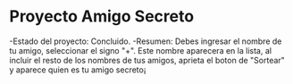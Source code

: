 <h1> Proyecto Amigo Secreto</h1>

-Estado del proyecto: Concluido.
-Resumen: Debes ingresar el nombre de tu amigo, seleccionar el signo "+". Este nombre aparecera en la lista, al incluir el resto de los nombres de tus amigos, aprieta el boton de "Sortear" y aparece quien es tu amigo secreto¡
